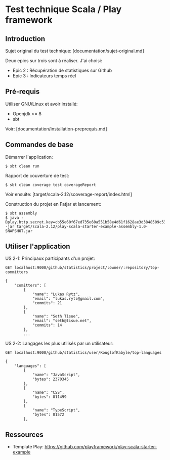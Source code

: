 # Test technique Scala / Play framework

## Introduction

Sujet original du test technique: [documentation/sujet-original.md]

Deux epics sur trois sont à réaliser. J'ai choisi:

- Epic 2 : Récupération de statistiques sur Github
- Epic 3 : Indicateurs temps réel


## Pré-requis

Utiliser GNU/Linux et avoir installé:

- Openjdk >= 8
- sbt

Voir: [documentation/installation-preprequis.md]


## Commandes de base

Démarrer l'application:

    $ sbt clean run
    
Rapport de couverture de test:
    
    $ sbt clean coverage test coverageReport

Voir ensuite: [target/scala-2.12/scoverage-report/index.html]
    
Construction du projet en Fatjar et lancement:

    $ sbt assembly
    $ java -Dplay.http.secret.key=cb55e60f67ed735e60a551b58e4d61f1628ae3d3848509c539 -jar target/scala-2.12/play-scala-starter-example-assembly-1.0-SNAPSHOT.jar


## Utiliser l'application

US 2-1: Principaux participants d'un projet:

    GET localhost:9000/github/statistics/project/:owner/:repository/top-committers
    
    {
        "comitters": [
            {
                "name": "Lukas Rytz",
                "email": "lukas.rytz@gmail.com",
                "commits": 21
            },
            {
                "name": "Seth Tisue",
                "email": "seth@tisue.net",
                "commits": 14
            },    
            ...


US 2-2: Langages les plus utilisés par un utilisateur:

    GET localhost:9000/github/statistics/user/KouglofKabyle/top-languages

    {
        "languages": [
            {
                "name": "JavaScript",
                "bytes": 2370345
            },
            {
                "name": "CSS",
                "bytes": 811499
            },
            {
                "name": "TypeScript",
                "bytes": 81572
            },


## Ressources

- Template Play: https://github.com/playframework/play-scala-starter-example


